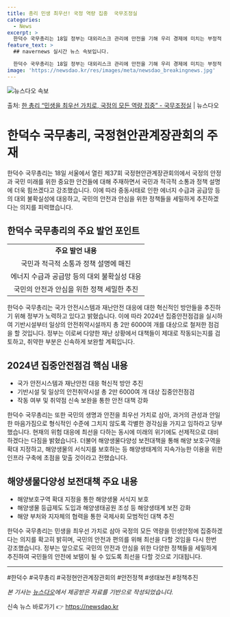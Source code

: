 ```yaml
---
title: 총리 민생 최우선! 국정 역량 집중  국무조정실
categories:
  - News
excerpt: >
  한덕수 국무총리는 18일 정부는 대외리스크 관리에 만전을 기해 우리 경제에 미치는 부정적 영향을 최소화하고 …
feature_text: >
  ## navernews 실시간 뉴스 속보입니다.

  한덕수 국무총리는 18일 정부는 대외리스크 관리에 만전을 기해 우리 경제에 미치는 부정적 영향을 최소화하고 …
image: 'https://newsdao.kr/res/images/meta/newsdao_breakingnews.jpg'
---
```


![뉴스다오 속보](https://newsdao.kr/res/images/meta/newsdao_breakingnews.jpg)

<p>출처: <a href="https://newsdao.kr/3622" rel="dofollow">한 총리 “민생을 최우선 가치로, 국정의 모든 역량 집중” - 국무조정실</a> | 뉴스다오</p>

<h1>한덕수 국무총리, 국정현안관계장관회의 주재</h1>

<p data-ke-size="size16">한덕수 국무총리는 18일 서울에서 열린 제37회 국정현안관계장관회의에서 국정의 안정과 국민 미래를 위한 중요한 안건들에 대해 주재하면서 국민과 적극적 소통과 정책 설명에 더욱 힘쓰겠다고 강조했습니다. 이에 따라 중동사태로 인한 에너지 수급과 공급망 등의 대외 불확실성에 대응하고, 국민의 안전과 안심을 위한 정책들을 세밀하게 추진하겠다는 의지를 피력했습니다.</p>

<h2 data-ke-size="size26">한덕수 국무총리의 주요 발언 포인트</h2>
<table>
  <tr>
    <td style="text-align: center; height: 17px;"><b>주요 발언 내용</b></td>
  </tr>
  <tr>
    <td style="text-align: center; height: 17px;">국민과 적극적 소통과 정책 설명에 매진</td>
  </tr>
  <tr>
    <td style="text-align: center; height: 17px;">에너지 수급과 공급망 등의 대외 불확실성 대응</td>
  </tr>
  <tr>
    <td style="text-align: center; height: 17px;">국민의 안전과 안심을 위한 정책 세밀한 추진</td>
  </tr>
</table>

<p data-ke-size="size16">한덕수 국무총리는 국가 안전시스템과 재난안전 대응에 대한 혁신적인 방안들을 추진하기 위해 정부가 노력하고 있다고 밝혔습니다. 이에 따라 2024년 집중안전점검을 실시하여 기반시설부터 일상의 안전취약시설까지 총 2만 6000여 개를 대상으로 철저한 점검을 할 것입니다. 정부는 이로써 다양한 재난 상황에서 대책들이 제대로 작동되는지를 검토하고, 취약한 부분은 신속하게 보완할 계획입니다.</p>

<h2 data-ke-size="size26">2024년 집중안전점검 핵심 내용</h2>
<ul>
  <li>국가 안전시스템과 재난안전 대응 혁신적 방안 추진</li>
  <li>기반시설 및 일상의 안전취약시설 총 2만 6000여 개 대상 집중안전점검</li>
  <li>작동 여부 및 취약점 신속 보완을 통한 안전 대책 강화</li>
</ul>

<p data-ke-size="size16">한덕수 국무총리는 또한 국민의 생명과 안전을 최우선 가치로 삼아, 과거의 관성과 안일한 마음가짐으로 형식적인 수준에 그치지 않도록 각별한 경각심을 가지고 임하라고 당부했습니다. 현재의 위험 대응에 최선을 다하는 동시에 미래의 위기에도 선제적으로 대비하겠다는 다짐을 밝혔습니다. 더불어 해양생물다양성 보전대책을 통해 해양 보호구역을 확대 지정하고, 해양생물의 서식지를 보호하는 등 해양생태계의 지속가능한 이용을 위한 인프라 구축에 초점을 맞출 것이라고 전했습니다.</p>

<h2 data-ke-size="size26">해양생물다양성 보전대책 주요 내용</h2>
<ul>
  <li>해양보호구역 확대 지정을 통한 해양생물 서식지 보호</li>
  <li>해양생물 등급제도 도입과 해양생태공원 조성 등 해양생태계 보전 강화</li>
  <li>해양 부처와 지자체의 협력을 통한 국제사회 모범적인 대책 추진</li>
</ul>

<p data-ke-size="size16">한덕수 국무총리는 민생을 최우선 가치로 삼아 국정의 모든 역량을 민생안정에 집중하겠다는 의지를 확고히 밝히며, 국민의 안전과 편의를 위해 최선을 다할 것임을 다시 한번 강조했습니다. 정부는 앞으로도 국민의 안전과 안심을 위한 다양한 정책들을 세밀하게 추진하여 국민들의 안전에 보탬이 될 수 있도록 최선을 다할 것으로 기대됩니다.</p>

<hr>

<p data-ke-size="size16"></p>
#한덕수 #국무총리 #국정현안관계장관회의 #안전정책 #생태보전 #정책추진

*본 기사는 <a href='https://newsdao.kr/3622'>뉴스다오</a>에서 제공받은 자료를 기반으로 작성되었습니다.* 

신속 뉴스 바로가기 👉 <a href="https://newsdao.kr" rel="dofollow">https://newsdao.kr</a>


